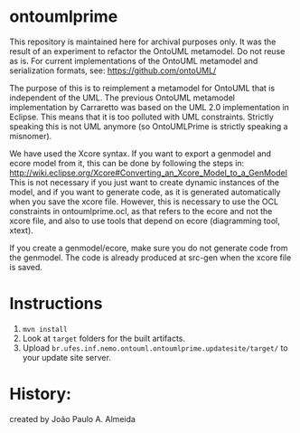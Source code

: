 ontoumlprime
============

This repository is maintained here for archival purposes only. It was the result of an experiment to refactor the OntoUML metamodel. Do not reuse as is. For current implementations of the OntoUML metamodel and serialization formats, see: <https://github.com/ontoUML/>

The purpose of this is to reimplement a metamodel for OntoUML that is independent of the UML. 
The previous OntoUML metamodel implementation by Carraretto was based on the UML 2.0 implementation
in Eclipse. This means that it is too polluted with UML constraints. Strictly speaking this is not 
UML anymore (so OntoUMLPrime is strictly speaking a misnomer). 
 
We have used the Xcore syntax. If you want to export a genmodel and ecore model from it, this can be done by following the steps in:
http://wiki.eclipse.org/Xcore#Converting_an_Xcore_Model_to_a_GenModel
This is not necessary if you just want to create dynamic instances of the model, and if you want to generate code, as it is generated
automatically when you save the xcore file. However, this is necessary to use the OCL constraints in ontoumlprime.ocl, as that refers
to the ecore and not the xcore file, and also to use tools that depend on ecore (diagramming tool, xtext). 
 
If you create a genmodel/ecore, make sure you do not generate code from the genmodel. The code is already produced at src-gen
when the xcore file is saved.

Instructions
============

1. `mvn install`
2. Look at `target` folders for the built artifacts.
3. Upload `br.ufes.inf.nemo.ontouml.ontoumlprime.updatesite/target/` to your
   update site server.

History:
========
created by João Paulo A. Almeida
